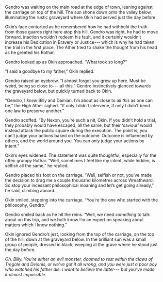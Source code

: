 Gendro was waiting on the main road at the edge of town, leaning against the carriage on top of the hill.  The sun shone down onto the valley below, illuminating the rustic graveyard where Okin had served just the day before.

Okin’s face contorted as he remembered how he had withheld the truth from those guards right here atop this hill. Gendro was right, he had to move forward, inaction wouldn’t redeem his fault, and it certainly wouldn’t increase his Dedication in Bravery or Justice--- which is why he had taken the trial in the first place. The Ather tried to shake the thought from his head as he greeted his Rothar.

Gendro looked up as Okin approached. “What took so long?”

“I said a goodbye to my father,” Okin replied.

Gendro raised an eyebrow. “I almost forgot you grew up here. Must be weird, being so close to--- all this.” Gendro instinctively glanced towards the graveyard below, but quickly turned back to Okin.

“Gendro, I *knew* Billy and Damian. I’m about as close to *all this* as one can be,” the High Ather sighed. “If only I didn’t intervene, if only I didn’t bend one law to preserve another.”

Gendro scoffed. “By Nexon, you’re such a nit, Okin. If you didn’t hold a trial, they probably would have escaped, all the same, but their ‘saviour’ would instead attack the public square during the execution. The point is, you can’t judge your actions based on the outcome. Outcome is influenced by others, and the world around you. You can only judge your actions by intent.”

Okin’s eyes widened. The statement was quite thoughtful, especially for the often grumpy Rothar. “Well, sometimes I feel like my intent, while hidden, is selfish all the same,” he replied.

Gendro placed his foot on the carriage. “Well, selfish or not, you’ve made the decision to drag me a couple thousand kilometres across Wreathward. So stop your incessant philosophical moaning and let’s get going already,” he said, climbing aboard.

Okin smiled, stepping into the carriage. “You’re the one who started with the philosophy, Gendro.”

Gendro smiled back as he hit the reins. “Well, we need *something* to talk about on this trip, and we both know I’m an expert on speaking about matters which I know nothing.” 

Okin ignored Gendro’s jest, looking from the top of the carriage, on the top of the hill, down at the graveyard below. In the brilliant sun was a small group of people, dressed in black, weeping at the grave where he stood just the day before.  

*Oh, Billy. You’re either an evil monster, doomed to rest within the claws of Tregale and Deionis, or we’ve got it all wrong, and you were just a poor boy who watched his father die. I want to believe the latter--- but you’ve made it almost impossible.*

